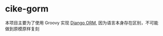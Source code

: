 # cike-gorm

本项目主要为了使用 Groovy 实现 [Django ORM](https://docs.djangoproject.com/en/4.0/topics/db/), 因为语言本身存在区别，不可能做到原模原样复刻


